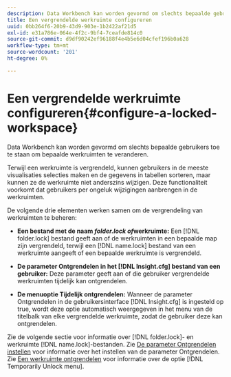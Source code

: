 ```yaml
---
description: Data Workbench kan worden gevormd om slechts bepaalde gebruikers toe te staan om bepaalde werkruimten te veranderen.
title: Een vergrendelde werkruimte configureren
uuid: 0bb264f6-20b9-43d9-903e-1b2422af21d5
exl-id: e31a786e-064e-4f2c-9bf4-7ceafde814c0
source-git-commit: d9df90242ef96188f4e4b5e6d04cfef196b0a628
workflow-type: tm+mt
source-wordcount: '201'
ht-degree: 0%

---
```


# Een vergrendelde werkruimte configureren{#configure-a-locked-workspace}

Data Workbench kan worden gevormd om slechts bepaalde gebruikers toe te staan om bepaalde werkruimten te veranderen.

Terwijl een werkruimte is vergrendeld, kunnen gebruikers in de meeste visualisaties selecties maken en de gegevens in tabellen sorteren, maar kunnen ze de werkruimte niet anderszins wijzigen. Deze functionaliteit voorkomt dat gebruikers per ongeluk wijzigingen aanbrengen in de werkruimten.

De volgende drie elementen werken samen om de vergrendeling van werkruimten te beheren:

* **Een bestand met de naam *folder.lock of*werkruimte:** Een  [!DNL folder.lock] bestand geeft aan of de werkruimten in een bepaalde map zijn vergrendeld, terwijl een  [!DNL name.lock] bestand van een werkruimte aangeeft of een bepaalde werkruimte is vergrendeld.

* **De parameter Ontgrendelen in het  [!DNL Insight.cfg] bestand van een gebruiker:** Deze parameter geeft aan of die gebruiker vergrendelde werkruimten tijdelijk kan ontgrendelen.
* **De menuoptie Tijdelijk ontgrendelen:** Wanneer de parameter Ontgrendelen in de gebruikersinterface  [!DNL Insight.cfg] is ingesteld op true, wordt deze optie automatisch weergegeven in het menu van de titelbalk van elke vergrendelde werkruimte, zodat de gebruiker deze kan ontgrendelen.

Zie de volgende sectie voor informatie over [!DNL folder.lock]- en werkruimte [!DNL name.lock]-bestanden. Zie [De parameter Ontgrendelen instellen](../../../../home/c-get-started/c-intf-anlys-ftrs/c-config-locked-wkspc/c-unlck-param.md#concept-b018a85c6217489aa01b17845872df7f) voor informatie over het instellen van de parameter Ontgrendelen. Zie [Een werkruimte ontgrendelen](../../../../home/c-get-started/c-work-worksp/c-unlock-wksp.md#concept-18ada952aecf45c79a806b31b294023e) voor informatie over de optie [!DNL Temporarily Unlock menu].
